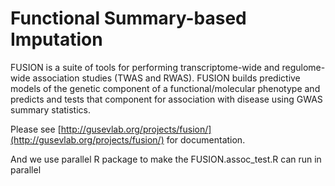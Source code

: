 # Functional Summary-based Imputation

FUSION is a suite of tools for performing transcriptome-wide and regulome-wide association studies (TWAS and RWAS). FUSION builds predictive models of the genetic component of a functional/molecular phenotype and predicts and tests that component for association with disease using GWAS summary statistics.

Please see [http://gusevlab.org/projects/fusion/](http://gusevlab.org/projects/fusion/) for documentation.

And we use parallel R package to make the FUSION.assoc_test.R can run in parallel
